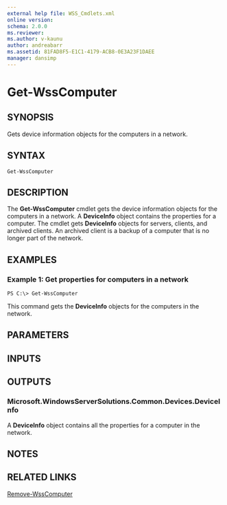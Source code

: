 ```yaml
---
external help file: WSS_Cmdlets.xml
online version: 
schema: 2.0.0
ms.reviewer:
ms.author: v-kaunu
author: andreabarr
ms.assetid: 81FAD8F5-E1C1-4179-ACB8-0E3A23F1DAEE
manager: dansimp
---
```


# Get-WssComputer

## SYNOPSIS
Gets device information objects for the computers in a network.

## SYNTAX

```
Get-WssComputer
```

## DESCRIPTION
The **Get-WssComputer** cmdlet gets the device information objects for the computers in a network.
A **DeviceInfo** object contains the properties for a computer.
The cmdlet gets **DeviceInfo** objects for servers, clients, and archived clients.
An archived client is a backup of a computer that is no longer part of the network.

## EXAMPLES

### Example 1: Get properties for computers in a network
```
PS C:\> Get-WssComputer
```

This command gets the **DeviceInfo** objects for the computers in the network.

## PARAMETERS

## INPUTS

## OUTPUTS

### Microsoft.WindowsServerSolutions.Common.Devices.DeviceInfo
A **DeviceInfo** object contains all the properties for a computer in the network.

## NOTES

## RELATED LINKS

[Remove-WssComputer](./Remove-WssComputer.md)

